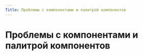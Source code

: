 ```yaml
---
Title: Проблемы с компонентами и палитрой компонентов
---
```



Проблемы с компонентами и палитрой компонентов
==============================================

<!-- TOC -->
